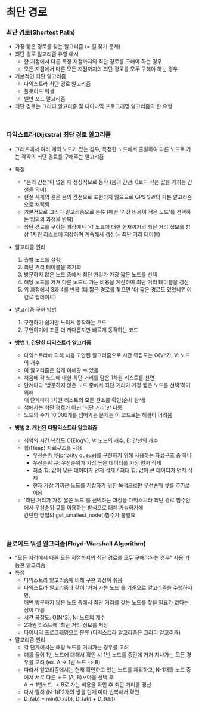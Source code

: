 # 최단 경로

### 최단 경로(Shortest Path)
- 가장 짧은 경로를 찾는 알고리즘 (= 길 찾기 문제)
- 최단 경로 알고리즘 유형 예시
  - 한 지점에서 다른 특정 지점까지의 최단 경로를 구해야 하는 경우
  - 모든 지점에서 다른 모든 지점까지의 최단 경로를 모두 구해야 하는 경우
- 기본적인 최단 알고리즘
  - 다익스트라 최단 경로 알고리즘
  - 플로이드 워셜
  - 벨만 포드 알고리즘
- 최단 경로는 그리디 알고리즘 및 다이나믹 프로그래밍 알고리즘의 한 유형
 
<br/>

### 다익스트라(Dijkstra) 최단 경로 알고리즘
- 그래프에서 여러 개의 노드가 있는 경우, 특정한 노드에서 출발하여 다른 노드로 가는 각각의 최단 경로를 구해주는 알고리즘
- 특징
  - "음의 간선"이 없을 때 정상적으로 동작 (음의 간선: 0보다 작은 값을 가지는 간선을 의미)
  - 현실 세계의 길은 음의 간선으로 표현되지 않으므로 GPS SW의 기본 알고리즘으로 채택됨
  - 기본적으로 그리디 알고리즘으로 분류 (매번 '가장 비용이 적은 노드'를 선택하는 임의의 과정을 반복)
  - 최단 경로를 구하는 과정에서 '각 노드에 대한 현재까지의 최단 거리'정보를 항상 1차원 리스트에 저장하며 계속해서 갱신(= 최단 거리 테이블)
- 알고리즘 원리
  1. 출발 노드를 설정
  2. 최단 거리 테이블을 초기화
  3. 방문하지 않은 노드 중에서 최단 거리가 가장 짧은 노드를 선택
  4. 해당 노드를 거쳐 다른 노드로 가는 비용을 계산하여 최단 거리 테이블을 갱신
  5. 위 과정에서 3과 4를 반복 (더 짧은 경로를 찾으면 '더 짧은 경로도 있었네?' 이걸로 업데이트)
- 알고리즘 구현 방법
  1. 구현하기 쉽지만 느리게 동작하는 코드
  2. 구현하기에 조금 더 까다롭지만 빠르게 동작하는 코드

- **방법 1. 간단한 다익스트라 알고리즘**
  - 다익스트라에 의해 처음 고안된 알고리즘으로 시간 복잡도는 O(V^2), V: 노드의 개수
  - 이 알고리즘은 쉽게 이해할 수 있음
  - 처음에 각 노드에 대한 최단 거리를 담은 1차원 리스트를 선언
  - 단계마다 '방문하지 않은 노드 중에서 최단 거리가 가장 짧은 노드를 선택'하기 위해 \
    매 단계마다 1차원 리스트의 모든 원소를 확인(순차 탐색)
  - 책에서는 최단 경로가 아닌 '최단 거리'만 다룸
  - 노드의 수가 10,000개를 넘어가는 문제는 이 코드로는 해결이 어려움

- **방법 2. 개선된 다딸익스트라 알고리즘**
  - 최악의 시간 복잡도 O(ElogV), V: 노드의 개수, E: 간선의 개수
  - 힙(Heap) 자료구조를 사용
    - 우선순위 큐(priority queue)를 구현하기 위해 사용하는 자료구조 중 하나
    - 우선순위 큐: 우선순위가 가장 높은 데이터를 가장 먼저 삭제
    - 최소 힙: 값이 낮은 데이터가 먼저 삭제 / 최대 힙: 값이 큰 데이터가 먼저 삭제
    - 현재 가장 가까운 노드를 저장하기 위한 목적으로만 우선순위 큐를 추가로 이용
  - '최단 거리가 가장 짧은 노드'를 선택하는 과정을 다익스트라 최단 경로 함수안에서 우선순위 큐를 이용하는 방식으로 대체 가능하기에\
    간단한 방법의 get_smallest_node()함수가 불필요

<br/>

### 플로이드 워셜 알고리즘(Floyd-Warshall Algorithm)
- "모든 지점에서 다른 모든 지점까지의 최단 경로를 모두 구해야하는 경우" 사용 가능한 알고리즘
- 특징
  - 다익스트라 알고리즘에 비해 구현 과정이 쉬움
  - 다익스트라 알고리즘과 같이 '거쳐 가는 노드'를 기준으로 알고리즘을 수행하지만, \
    매번 방문하지 않은 노드 중에서 최단 거리를 갖는 노드를 찾을 필요가 없다는 점이 다름
  - 시간 복잡도: O(N^3), N: 노드의 개수
  - 2차원 리스트에 '최단 거리'정보를 저장
  - 다이나믹 프로그래밍으로 분류 (다익스트라 알고리즘은 그리디 알고리즘)
- 알고리즘 원리
  - 각 단계에서는 해당 노드를 거쳐가는 경우를 고려
  - 예를 들어 1번 노드에 대해서 확인 시 1번 노드를 중간에 거쳐 지나가는 모든 경우를 고려 (ex. A -> 1번 노드 -> B)
  - 따라서 알고리즘에서는 현재 확인하고 있는 노드를 제외하고, N-1개의 노드 중에서 서로 다른 노드 (A, B)ㅆ아을 선택 후\
    A -> 1번노드 -> B로 가는 비용을 확인 후 최단 거리를 갱신
  - 다시 말해 (N-1)P2개의 쌍을 단계 마다 반복해서 확인
  - D_(ab) = min(D_(ab), D_(ak) + D_(kb))

